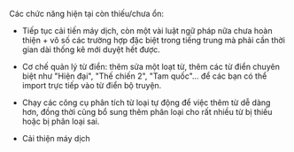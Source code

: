 Các chức năng hiện tại còn thiếu/chưa ổn:

- Tiếp tục cải tiến máy dịch, còn một vài luật ngữ pháp nữa chưa hoàn thiện + vô số các trường hợp đặc biệt trong tiếng trung mà phải cần thời gian dài thống kê mới duyệt hết được.

- Cơ chế quản lý từ điển: thêm sửa một loạt từ, thêm các từ điển chuyên biệt như "Hiện đại", "Thế chiến 2", "Tam quốc"... để các bạn có thể import trực tiếp vào từ điển bộ truyện.

- Chạy các công cụ phân tích từ loại tự động để việc thêm từ dễ dàng hơn, đồng thời cũng bổ sung thêm phân loại cho rất nhiều từ bị thiếu hoặc bị phân loại sai.

- Cải thiện máy dịch
